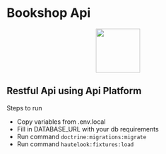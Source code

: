 # Bookshop Api
<p align="center"><img src="https://api-platform.com/static/74e20e175f4d908bbc0f1e2af28d3d66/Logo_Circle%20webby%20blue.svg" width="100px"></p>

## Restful Api using Api Platform 

Steps to run
 - Copy variables from .env.local
 - Fill in DATABASE_URL with your db requirements
 - Run command `doctrine:migrations:migrate`
 - Run command `hautelook:fixtures:load`
